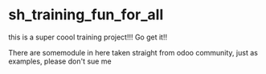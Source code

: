 # sh_training_fun_for_all
this is a super coool training project!!! Go get it!!

There are somemodule in here taken straight from odoo community, just as examples, please don't sue me
